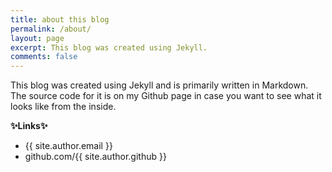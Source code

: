 ```yaml
---
title: about this blog
permalink: /about/
layout: page
excerpt: This blog was created using Jekyll.
comments: false
---
```


This blog was created using Jekyll and is primarily written in Markdown. The source code for it is on my Github page in case you want to see what it looks like from the inside. 

**✨Links✨**

- {{ site.author.email }}
- github.com/{{ site.author.github }}
